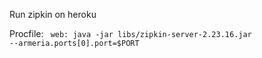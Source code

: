 Run zipkin on heroku <br>

Procfile:
<code>
web: java -jar libs/zipkin-server-2.23.16.jar --armeria.ports[0].port=$PORT
</code>